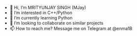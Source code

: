 - 👋 Hi, I’m MRITYUNJAY SINGH (MJay)
- 👀 I’m interested in C++/Python
- 🌱 I’m currently learning Python
- 💞️ I’m looking to collaborate on similar projects 
- 📫 How to reach me? Message me on Telegram at @enma1B

<!---
MJay1908/MJay1908 is a ✨ special ✨ repository because its `README.md` (this file) appears on your GitHub profile.
You can click the Preview link to take a look at your changes.
--->
